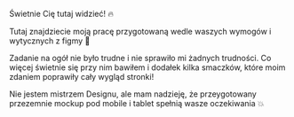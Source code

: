 Świetnie Cię tutaj widzieć! 🔥

Tutaj znajdziecie moją pracę przygotowaną wedle waszych wymogów i wytycznych z figmy 🌳

Zadanie na ogół nie było trudne i nie sprawiło mi żadnych trudności. 
Co więcej świetnie się przy nim bawiłem i dodałek kilka smaczków, które moim zdaniem poprawiły cały wygląd stronki!

Nie jestem mistrzem Designu, ale mam nadzieję, że przeygotowany przezemnie mockup pod mobile i tablet spełnią wasze oczekiwania 💥
